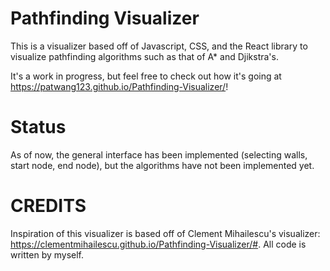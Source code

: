 # Pathfinding Visualizer

This is a visualizer based off of Javascript, CSS, and the React library to visualize pathfinding algorithms such as that of A* and Djikstra's.

It's a work in progress, but feel free to check out how it's going at https://patwang123.github.io/Pathfinding-Visualizer/!

# Status

As of now, the general interface has been implemented (selecting walls, start node, end node), but the algorithms have not been implemented yet.

# CREDITS

Inspiration of this visualizer is based off of Clement Mihailescu's visualizer: https://clementmihailescu.github.io/Pathfinding-Visualizer/#. All code is written by myself.

